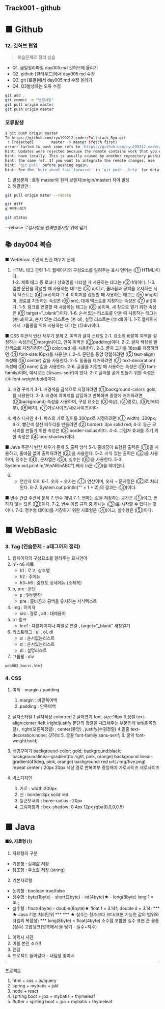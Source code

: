 ## Track001 -  github

# ■ Github   
### 12. 깃허브 협업 
> 복습문제로 정리
>실습
- Q1. 금일정리파일 day005.md 깃허브에 올리기
- Q2. github [클라우드]에서 day005.md 수정
- Q3. git    [로컬]에서 day005.md 수정 올리기
- Q4. Q3발생하는 오류 수정


```bash
git add .
git commit -m "변경사항"
git pull origin master
git push origin master
```
### 오류발생
```bash
$ git push origin master
To https://github.com/ryu199212-coder/Fullstack_Ryu.git
 ! [rejected]        master -> master (fetch first)
error: failed to push some refs to 'https://github.com/ryu199212-coder/Fullstack_Ryu.git'
hint: Updates were rejected because the remote contains work that you do not
hint: have locally. This is usually caused by another repository pushing to
hint: the same ref. If you want to integrate the remote changes, use
hint: 'git pull' before pushing again.
hint: See the 'Note about fast-forwards' in 'git push --help' for details.
```
1. 발생문제 : 로컬 master와 원격 브랜치(origin/master) 차이 발생
2. 해결방안 :
```bash
git pull origin mster --rebase
```
```bash
git diff
q 빠져나오기
```
```bash
git status
```
--rebase 로컬사항을 원격변경사항 위에 덮기
 

## 📚 day004 복습  
■ WebBasic 주관식 빈칸 채우기 문제
1. HTML 태그 관련
1-1. 웹페이지의 구성요소를 알려주는 표시 언어는 (① HTML)이다.  
1-2. 제목 태그 중 로고나 상호명을 나타낼 때 사용하는 태그는 (② h1)이다.
1-3. 일반 문단을 작성할 때 사용하는 태그는 (③ p)이고, 줄바꿈과 공백을 유지하는 서식 텍스트는 (④ pre)이다.
1-4. 이미지를 삽입할 때 사용하는 태그는 (⑤ img)이며, 경로를 지정하는 속성은 (⑥ src), 대체 텍스트를 지정하는 속성은 (⑦ alt)이다.
1-5. 링크를 연결할 때 사용하는 태그는 (⑧ a)이며, 새 창으로 열기 위한 속성은 (⑨ target="_blank")이다.
1-6. 순서 없는 리스트를 만들 때 사용하는 태그는 (⑩ ul)이고, 순서 있는 리스트는 (⑪ ol), 설명 리스트는 (⑫ dl)이다.
1-7. 웹페이지에서 그룹핑을 위해 사용하는 태그는 (⑬div)이다.

■ CSS 주관식 빈칸 채우기 문제
2. 여백과 글자 스타일
2-1. 요소의 바깥쪽 여백을 설정하는 속성은(①margin)이고, 안쪽 여백은 (②padding)이다.
2-2. 글자 색상을 빨간색으로 지정하려면 (③ color:red )를 사용한다.
2-3. 글자 크기를 16px로 지정하려면 (④ font-size:16px)를 사용한다.
2-4. 문단을 중앙 정렬하려면 (⑤ text-align) 속성에 (⑥ center) 값을 사용한다.
2-5. 밑줄을 제거하려면 (⑦ text-decoration) 속성에 (⑧ none) 값을 사용한다.
2-6. 글꼴을 지정할 때 사용하는 속성은 (⑨ font-family)이며, 예시로는 (⑩sans-serif)이 있다.
2-7. 글자를 굵게 만들기 위한 속성은 (⑪ font-weight:bold)이다.

3. 배경 꾸미기
3-1. 배경색을 금색으로 지정하려면 (①background-color): gold; 를 사용한다.
3-3. 배경에 이미지를 삽입하고 반복하며 중앙에 배치하려면 (②background) 속성을 사용하며, 구성 요소는 (③색상), (④경로), (⑤반복여부), (⑥배치), (⑦가로사이즈/세로사이즈)이다.
 

4. 박스 디자인
4-1. 박스의 가로 길이를 300px로 지정하려면 (① width): 300px;
4-2. 빨간색 실선 테두리를 만들려면 (② border): 3px solid red;
4-3. 둥근 모서리를 만들기 위한 속성은 (③ border-radius)이다.
4-4. 그림자 효과를 주기 위한 속성은 (④ box-shadow)이다.

■ Java 주관식 빈칸 채우기 문제
5. 출력 방식
5-1. 줄바꿈이 포함된 출력은 (①)을 사용하고, 줄바꿈 없이 출력하려면 (②)을 사용한다.
5-2. 서식 있는 출력은 (③)을 사용하며, 정수는 (④), 문자열은 (⑤), 실수는 (⑥)을 사용한다.
5-3. System.out.println("A\nAB\nABC");에서 \n은 (⑦)을 의미한다.

6. + 연산자 의미
6-1. 숫자 + 숫자는 (①) 연산이며, 숫자 + 문자열은 (②)로 처리된다.
6-2. System.out.println("" + 1 + 2);의 결과는 (③)이다.

■ 변수 관련 주관식 문제
7. 변수 개념
7-1. 변하는 값을 저장하는 공간은 (①)이고, 변하지 않는 값은 (②)이다.
7-2. 변수 이름 규칙 중 하나는 (③)로 시작할 수 있다는 것이다.
7-3. 정수형 데이터를 저장하기 위한 자료형은 (④)이고, 실수형은 (⑤)이다.  


# ■ WebBasic
### 3. Tag  (연습문제 - a태그까지 정리)
1. 웹페이지의 구성요소를 알려주는 표시언어
2. h1~h6  제목
   - h1 : 로고, 상호명
   - h2 : 주메뉴
   - h3~h6 : 중요도 상세메뉴 (소제목)
3. p, pre : 문단
   - p : 일반문단
   - pre : 줄바꿈과 공백을 유지하는 서식텍스트
4. img  : 이미지
   - src : 경로  , alt : 대체용어 
5. a : 링크
   - href : 다른페이지나 파일로 연결 , target="_blank" 새창열기
6. 리스트태그 : ul , ol, dl
   - ul  : 순서없는리스트
   - ol  : 순서있는리스트
   - dl  : 설명리스트  
7. 그룹핑 : div

`web002_basic.html`      

### 4. CSS
1. 여백 - margin / padding
   1. margin : 바깥쪽여백
   2. padding : 안쪽여백

2. 글자스타일
   1.글자색상
      color:red
   2.글자크기
      font-size:16px
   3.정렬
      text-align:center /left /right/justify 문단의 정렬을 체크해주는 부분인데 left(왼쪽정렬) , right(오른쪽정렬) , center(중앙) , justify(수평정렬)
   4.밑줄
      text-decoration:none; 깃허브
   5. 글꼴
      font-family:sans-serif;
   6. 굵게
      font-weight:bold;

3. 배경꾸미기
      background-color: gold;
      background:black;
      background:linear-gradient(to right, pink, orange) background:linear-gradient(45deg, pink, orange)
      background: red url(./img/five.png) repeat center / 20px 20px
                  색상 경로 반복여부 중앙배치 가로사이즈 세로사이즈  

4. 박스디자인
   1. 가로 : width:300px
   2. 선 : border:3px solid red
   3. 둥근모서리 : borer-radius : 20px
   4. 그림자효과 : box-shadow: 0 4px 12px rgba(0,0,0,0.5)



# ■ Java
 
#### ■9. 자료형 (1)
1) 자료형의 구분
- 기본형 : 실제값 저장
- 참조형 : 주소값 저장 (string)

2) 기본자료형
- 논리형 : boolean true/false
- 정수형 : byte(1byte) - short(2byte) - int(4byte)★ - long(8byte)
                                                      long 1 = 4L;
- 실수형 : float(4byte)   -   double(8byte)★
       float f = 3.14f;      double d = 3.14;
*** ★ Java 기본 처리단위 ***
*** ★ 실수는 정수보다 크다(표현 가능한 값의 범위와 타입의 복잡성) ***
long(8byte)     <     float(4byte) 소수점 포함한 실수 표현
큰 물통(정수)           고압탱크(압축해서 물 담기 - 실수+지수)


1. 이력서 사진
2. 어필 본인 소개!!
3. 랜덤
4. 프로젝트 들어갈때 - 내팀장 찾아서

---
프로젝트
1. html + css + js/jquery
2. spring + mybatis + jskl
3. node + react
4. sprting boot + jpa + mybatis + thymeleaf
5. flutter + sprting boot + jpa + mybatis + thymeleaf
